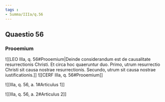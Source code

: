 ```yaml
---
tags : 
- Summa/IIIa/q.56
---
```


## Quaestio 56

### Prooemium

![[LEO IIIa, q. 56#Prooemium|Deinde considerandum est de causalitate resurrectionis Christi. Et circa hoc quaeruntur duo. Primo, utrum resurrectio Christi sit causa nostrae resurrectionis. Secundo, utrum sit causa nostrae iustificationis.]]
![[CERF IIIa, q. 56#Prooemium]]

![[IIIa, q. 56, a. 1#Articulus 1]]

![[IIIa, q. 56, a. 2#Articulus 2]]

